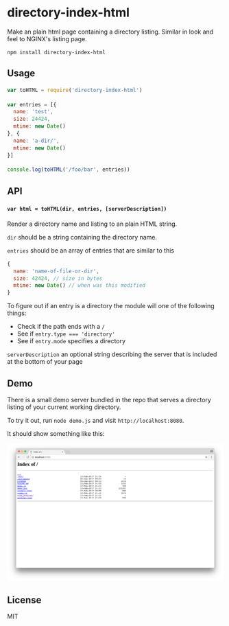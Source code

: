 # directory-index-html

Make an plain html page containing a directory listing.
Similar in look and feel to NGINX's listing page.

```
npm install directory-index-html
```

## Usage

``` js
var toHTML = require('directory-index-html')

var entries = [{
  name: 'test',
  size: 24424,
  mtime: new Date()
}, {
  name: 'a-dir/',
  mtime: new Date()
}]

console.log(toHTML('/foo/bar', entries))
```

## API

#### `var html = toHTML(dir, entries, [serverDescription])`

Render a directory name and listing to an plain HTML string.

`dir` should be a string containing the directory name.

`entries` should be an array of entries that are similar to this

``` js
{
  name: 'name-of-file-or-dir',
  size: 42424, // size in bytes
  mtime: new Date() // when was this modified
}
```

To figure out if an entry is a directory the module will one of the following things:

* Check if the path ends with a `/`
* See if `entry.type === 'directory'`
* See if `entry.mode` specifies a directory

`serverDescription` an optional string describing the server that is included at the bottom of your page

## Demo

There is a small demo server bundled in the repo that serves a directory listing of your
current working directory.

To try it out, run `node demo.js` and visit `http://localhost:8080`.

It should show something like this:

![demo.png](demo.png)

## License

MIT
